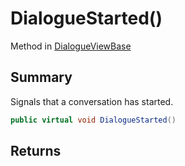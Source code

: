 # DialogueStarted()

Method in [DialogueViewBase](/api/csharp/yarn.unity.dialogueviewbase.md)

## Summary

Signals that a conversation has started.

```csharp
public virtual void DialogueStarted()
```

## Returns



